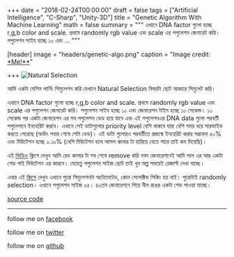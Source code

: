 +++
date = "2018-02-24T00:00:00"
draft = false
tags = ["Artificial Intelligence", "C-Sharp", "Unity-3D"]
title = "Genetic Algorithm With Machine Learning"
math = false
summary = """
এখানে DNA factor গুলো হচ্ছে r,g,b color and scale. প্রথমে randomly rgb value এবং scale এর পপুলেশন জেনারেট করি।  পপুলেশন সাইয হচ্ছে ১০ এবং ...
"""

[header]
image = "headers/genetic-algo.png"
caption = "Image credit: [*Me!**](#)"

+++
![Natural Selection](https://i.imgur.com/LJs99AY.png)

আমি একটা মেশিন লার্নিং সিমুলেশন করি যেখানে Natural Selection বিষয়টা ছোট আকারে সিমুলেট করি।

এখানে DNA factor গুলো হচ্ছে r,g,b color and scale. প্রথমে randomly rgb value এবং scale এর পপুলেশন জেনারেট করি।  পপুলেশন সাইয হচ্ছে ১০ এবং জেনারেশন টাইম হচ্ছে ১০ সেকেন্ড। ১০ সেকেন্ড পর একটা জেনারেশন এর সব পপুলেশন ডেড হয়ে যাবে এবং এই পপুলেশনএর DNA data গুলো পরবর্তী পপুলেশনে  ইনহেরিট করবে। এখানে সেই ডাটাগুলোর priority level বেশি থাকবে যারা বেশি সময় ধরে সারভাইভ করতে পেরেছে (অর্থাৎ সবার শেষে সেটা ডেড)।  এই ডাটা গুলোরও পরবর্তীতে প্রজন্মে ইনহেরিট করার সম্ভাবনা ৫০% এবং মিউটেশন হচ্ছে  ০.১০% (বেশি মিউটেশন হলে আসল কালার টা হারিয়ে যেতে পারে তাই কম দিয়েছি)।

এই [ভিডিও](https://streamable.com/og91d) ক্লিপে দেখুন আমি রেড কালার টা সব শেষে remove করি নবম জেনারেশনেই আমি লাল এর আর একটা শেড পাই মিউটেশন এর কারনে। যেহেতু পপুলেশন সাইজ ছোট তাই খুব অল্প সময়েই রেজাল্ট দেখা যাচ্ছে।

এবার এই [ক্লিপে](https://streamable.com/0frnu) দেখুন এখানে পুরো সিমুলেশনটা অটোমেটেড, কোন সেলেক্টিভ পিকিং হয় নাই। পুরোটাই randomly selection। এখানে পপুলেশন সাইজ ২৫। ৪০তম জেনারেশনে গিয়ে নীল রঙের একটা শেড পাওয়া যাচ্ছে।

[source code](https://github.com/shohan4556/Genetic-Algorithm-With-Machine-Learning) 

----------


follow me on [facebook](https://www.facebook.com/shohan4556) 

follow me on [twitter](https://www.twitter.com/shohan4556) 

follow me on [github](https://www.github.com/shohan4556) 


